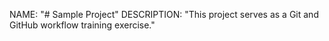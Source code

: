 NAME: "# Sample Project" 
DESCRIPTION: "This project serves as a Git and GitHub workflow training exercise." 
